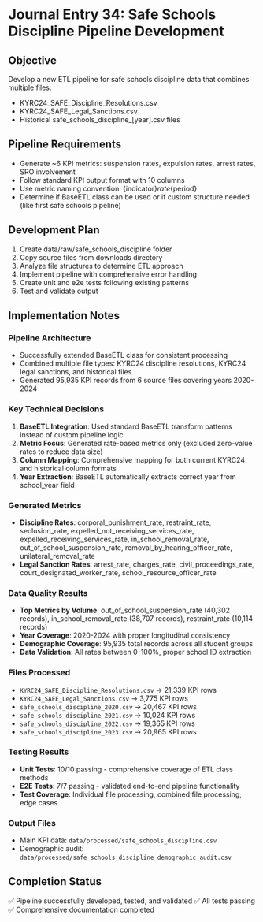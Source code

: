 # Journal Entry 34: Safe Schools Discipline Pipeline Development

## Objective
Develop a new ETL pipeline for safe schools discipline data that combines multiple files:
- KYRC24_SAFE_Discipline_Resolutions.csv 
- KYRC24_SAFE_Legal_Sanctions.csv
- Historical safe_schools_discipline_[year].csv files

## Pipeline Requirements
- Generate ~6 KPI metrics: suspension rates, expulsion rates, arrest rates, SRO involvement
- Follow standard KPI output format with 10 columns
- Use metric naming convention: {indicator}_rate_{period}
- Determine if BaseETL class can be used or if custom structure needed (like first safe schools pipeline)

## Development Plan
1. Create data/raw/safe_schools_discipline folder
2. Copy source files from downloads directory
3. Analyze file structures to determine ETL approach
4. Implement pipeline with comprehensive error handling
5. Create unit and e2e tests following existing patterns
6. Test and validate output

## Implementation Notes

### Pipeline Architecture
- Successfully extended BaseETL class for consistent processing
- Combined multiple file types: KYRC24 discipline resolutions, KYRC24 legal sanctions, and historical files
- Generated 95,935 KPI records from 6 source files covering years 2020-2024

### Key Technical Decisions
1. **BaseETL Integration**: Used standard BaseETL transform patterns instead of custom pipeline logic
2. **Metric Focus**: Generated rate-based metrics only (excluded zero-value rates to reduce data size)
3. **Column Mapping**: Comprehensive mapping for both current KYRC24 and historical column formats
4. **Year Extraction**: BaseETL automatically extracts correct year from school_year field

### Generated Metrics
- **Discipline Rates**: corporal_punishment_rate, restraint_rate, seclusion_rate, expelled_not_receiving_services_rate, expelled_receiving_services_rate, in_school_removal_rate, out_of_school_suspension_rate, removal_by_hearing_officer_rate, unilateral_removal_rate
- **Legal Sanction Rates**: arrest_rate, charges_rate, civil_proceedings_rate, court_designated_worker_rate, school_resource_officer_rate

### Data Quality Results
- **Top Metrics by Volume**: out_of_school_suspension_rate (40,302 records), in_school_removal_rate (38,707 records), restraint_rate (10,114 records)
- **Year Coverage**: 2020-2024 with proper longitudinal consistency
- **Demographic Coverage**: 95,935 total records across all student groups
- **Data Validation**: All rates between 0-100%, proper school ID extraction

### Files Processed
- `KYRC24_SAFE_Discipline_Resolutions.csv` → 21,339 KPI rows
- `KYRC24_SAFE_Legal_Sanctions.csv` → 3,775 KPI rows  
- `safe_schools_discipline_2020.csv` → 20,467 KPI rows
- `safe_schools_discipline_2021.csv` → 10,024 KPI rows
- `safe_schools_discipline_2022.csv` → 19,365 KPI rows
- `safe_schools_discipline_2023.csv` → 20,965 KPI rows

### Testing Results
- **Unit Tests**: 10/10 passing - comprehensive coverage of ETL class methods
- **E2E Tests**: 7/7 passing - validated end-to-end pipeline functionality
- **Test Coverage**: Individual file processing, combined file processing, edge cases

### Output Files
- Main KPI data: `data/processed/safe_schools_discipline.csv`
- Demographic audit: `data/processed/safe_schools_discipline_demographic_audit.csv`

## Completion Status
✅ Pipeline successfully developed, tested, and validated
✅ All tests passing
✅ Comprehensive documentation completed
